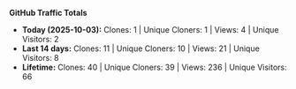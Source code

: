 
**GitHub Traffic Totals**

- **Today (2025-10-03):** Clones: 1 | Unique Cloners: 1 | Views: 4 | Unique Visitors: 2
- **Last 14 days:** Clones: 11 | Unique Cloners: 10 | Views: 21 | Unique Visitors: 8
- **Lifetime:** Clones: 40 | Unique Cloners: 39 | Views: 236 | Unique Visitors: 66
